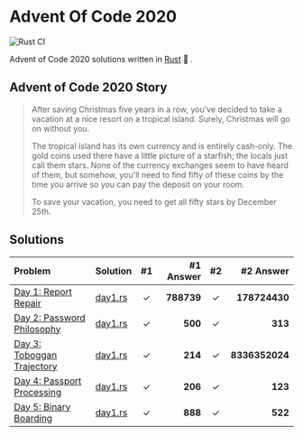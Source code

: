 # Advent Of Code 2020

![Rust CI](https://github.com/barsa2000/AOC2020/workflows/Rust%20CI/badge.svg)

Advent of Code 2020 solutions written in [Rust](https://www.rust-lang.org/) :crab: .

## Advent of Code 2020 Story

> After saving Christmas five years in a row, you've decided to take a vacation at a nice resort on a tropical island. Surely, Christmas will go on without you.
>
> The tropical island has its own currency and is entirely cash-only. The gold coins used there have a little picture of a starfish; the locals just call them stars. None of the currency exchanges seem to have heard of them, but somehow, you'll need to find fifty of these coins by the time you arrive so you can pay the deposit on your room.
>
> To save your vacation, you need to get all fifty stars by December 25th.

## Solutions

| Problem                                                             | Solution               | #1  |  #1 Answer | #2  |      #2 Answer |
| :------------------------------------------------------------------ | :--------------------- | :-: | ---------: | :-: | -------------: |
| [Day 1: Report Repair](https://adventofcode.com/2020/day/1)         | [day1.rs](src/day1.rs) |  ✓  | **788739** |  ✓  |  **178724430** |
| [Day 2: Password Philosophy](https://adventofcode.com/2020/day/2)   | [day1.rs](src/day1.rs) |  ✓  |    **500** |  ✓  |        **313** |
| [Day 3: Toboggan Trajectory](https://adventofcode.com/2020/day/3)   | [day1.rs](src/day1.rs) |  ✓  |    **214** |  ✓  | **8336352024** |
| [Day 4: Passport Processing](https://adventofcode.com/2020/day/4)   | [day1.rs](src/day1.rs) |  ✓  |    **206** |  ✓  |        **123** |
| [Day 5: Binary Boarding](https://adventofcode.com/2020/day/5)       | [day1.rs](src/day1.rs) |  ✓  |    **888** |  ✓  |        **522** |
